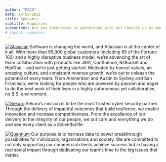 ```yaml
---
author: "MACS"
date: 14-02-2021
title: Sponsors
subtitle: Enquiries
subcontent: Are you interested in partnering with us? Contact us at macs.exec@gmail.com
# layout: sponsors
---
```


[![Atlassian](/horizontal-logo-gradient-blue-atlassian.png)](https://atlassian.com)
Software  is changing the world, and Atlassian is at the center of it all. With  more than 65,000 global customers (including 85 of the Fortune 100) and a  highly disruptive business model, we’re advancing the art of team  collaboration with products like JIRA, Confluence, BitBucket and HipChat  – and we’re just getting started. Motivated by honest values, an  amazing culture, and consistent revenue growth, we’re out to unleash the  potential of every team. From Amsterdam and Austin to Sydney and San  Francisco, we’re looking for people who are powered by passion and eager  to do the best work of their lives in a highly autonomous yet  collaborative, no B.S. environment.

[![Sekuro](/sekuro-logo-white.png)](https://sekuro.io)
Sekuro’s mission is to be the most trusted cyber security partner. Through the delivery of impactful outcomes that build resilience, we enable innovation and increase competitiveness.
From the excellence of our delivery to the integrity of our people, we put care and everything we do and see every client as a #clientforlife.

[![Quantium](/Quantium-Stacked-REV-150ppi.png)](https://quantium.com)
Our purpose is to harness data to power breakthrough possibilities for individuals, organisations and society. We are committed to not only supporting our commercial clients achieve success but in having a real social impact through dedicating our team's time to the big issues that matter.